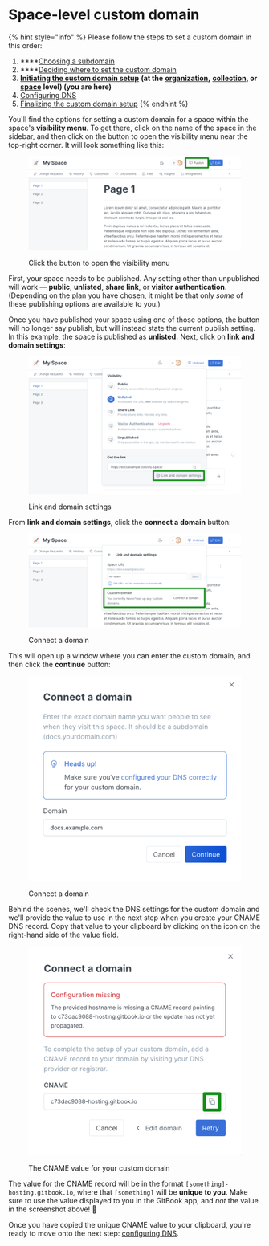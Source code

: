 # Space-level custom domain

{% hint style="info" %}
Please follow the steps to set a custom domain in this order:

1. ****[Choosing a subdomain](../choose.md)
2. ****[Deciding where to set the custom domain](../location.md)
3. [**Initiating the custom domain setup**](./) **(at the** [**organization**](organization-level-custom-domain.md)**,** [**collection**](collection-level-custom-domain.md)**, or** [**space**](space-level-custom-domain.md) **level) (you are here)**
4. [Configuring DNS](../configure-dns.md)
5. [Finalizing the custom domain setup](../finalize.md)
{% endhint %}

You'll find the options for setting a custom domain for a space within the space's **visibility menu**. To get there, click on the name of the space in the sidebar, and then click on the button to open the visibility menu near the top-right corner. It will look something like this:

<figure><img src="../../../.gitbook/assets/visibility-menu-space.png" alt=""><figcaption><p>Click the button to open the visibility menu</p></figcaption></figure>

First, your space needs to be published. Any setting other than unpublished will work — **public**, **unlisted**, **share link**, or **visitor authentication**. (Depending on the plan you have chosen, it might be that only _some_ of these publishing options are available to you.)

Once you have published your space using one of those options, the button will no longer say publish, but will instead state the current publish setting. In this example, the space is published as **unlisted.** Next, click on **link and domain settings**:

<figure><img src="../../../.gitbook/assets/space-link-and-domain-settings.png" alt=""><figcaption><p>Link and domain settings</p></figcaption></figure>

From **link and domain settings**, click the **connect a domain** button:

<figure><img src="../../../.gitbook/assets/space-connect-a-domain.png" alt=""><figcaption><p>Connect a domain</p></figcaption></figure>

This will open up a window where you can enter the custom domain, and then click the **continue** button:

<figure><img src="../../../.gitbook/assets/connect-a-domain.png" alt=""><figcaption><p>Connect a domain</p></figcaption></figure>

Behind the scenes, we'll check the DNS settings for the custom domain and we'll provide the value to use in the next step when you create your CNAME DNS record. Copy that value to your clipboard by clicking on the icon on the right-hand side of the value field.

<figure><img src="../../../.gitbook/assets/cname-value.png" alt=""><figcaption><p>The CNAME value for your custom domain</p></figcaption></figure>

The value for the CNAME record will be in the format `[something]-hosting.gitbook.io`, where that `[something]` will be **unique to you**. Make sure to use the value displayed to you in the GitBook app, and _not_ the value in the screenshot above! 🙂

Once you have copied the unique CNAME value to your clipboard, you're ready to move onto the next step: [configuring DNS](../configure-dns.md).
